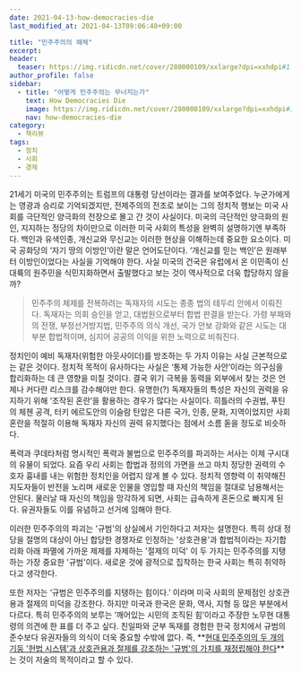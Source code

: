 ```yaml
---
date: 2021-04-13-how-democracies-die
last_modified_at: 2021-04-13T09:06:48+09:00

title: "민주주의의 해체"
excerpt:
header:
  teaser: https://img.ridicdn.net/cover/280000109/xxlarge?dpi=xxhdpi#1
author_profile: false
sidebar:
  - title: "어떻게 민주주의는 무너지는가"
    text: How Democracies Die
    image: https://img.ridicdn.net/cover/280000109/xxlarge?dpi=xxhdpi#1
    nav: how-democracies-die
category:
  - 책리뷰
tags:
  - 정치
  - 사회
  - 경제
---
```

21세기 미국의 민주주의는 트럼프의 대통령 당선이라는 결과를 보여주었다. 누군가에게는 영광과 승리로 기억되겠지만, 전제주의의 전조로 보이는 그의 정치적 행보는 미국 사회를 극단적인 양극화의 전장으로 몰고 간 것이 사실이다. 미국의 극단적인 양극화의 원인, 지지하는 정당의 차이만으로 이러한 미국 사회의 특성을 완벽히 설명하기엔 부족하다. 백인과 유색인종, 개신교와 무신교는 이러한 현상을 이해하는데 중요한 요소이다. 미국 공화당의 ‘자기 땅의 이방인’이란 말은 언어도단이다. ‘개신교를 믿는 백인’은 원래부터 이방인이었다는 사실을 기억해야 한다. 사실 미국의 건국은 유럽에서 온 이민족이 신대륙의 원주민을 식민지화하면서 출발했다고 보는 것이 역사적으로 더욱 합당하지 않을까?

> 민주주의 체제를 전복하려는 독재자의 시도는 종종 법의 테두리 안에서 이뤄진다. 독재자는 의회 승인을 얻고, 대법원으로부터 합법 판결을 받는다. 가령 부패와의 전쟁, 부정선거방지법, 민주주의 의식 개선, 국가 안보 강화와 같은 시도는 대부분 합법적이며, 심지어 공공의 이익을 위한 노력으로 비춰진다. 

정치인이 예비 독재자(위험한 아웃사이더)를 방조하는 두 가지 이유는 사실 근본적으로는 같은 것이다. 정치적 목적이 유사하다는 사실은 ‘통제 가능한 사안’이라는 의구심을 합리화하는 데 큰 영향을 미칠 것이다. 결국 위기 극복을 동력을 외부에서 찾는 것은 언제나 커다란 리스크를 감수해야만 한다. 유명한(?) 독재자들의 특성은 자신의 권력을 유지하기 위해 ‘조작된 혼란’을 활용하는 경우가 많다는 사실이다. 히틀러의 수권법, 푸틴의 체첸 공격, 터키 에르도안의 이슬람 탄압은 다른 국가, 인종, 문화, 지역이었지만 사회 혼란을 적절히 이용해 독재자 자신의 권력 유지했다는 점에서 소름 돋을 정도로 비슷하다. 

폭력과 쿠데타처럼 명시적인 폭력과 불법으로 민주주의를 파괴하는 서사는 이제 구시대의 유물이 되었다. 요즘 우리 사회는 합법과 정의의 가면을 쓰고 마치 정당한 권력의 수호자 흉내를 내는 위험한 정치인을 어렵지 않게 볼 수 있다. 정치적 영향력 이 취약해진 지도자들이 반전을 노리며 새로운 인물을 영입할 때 자신의 책임을 절대로 남용해서는 안된다. 물러날 때 자신의 책임을 망각하게 되면, 사회는 급속하게 혼돈으로 빠지게 된다. 유권자들도 이를 유념하고 선거에 임해야 한다.

이러한 민주주의의 파괴는 '규범'의 상실에서 기인하다고 저자는 설명한다. 특히 상대 정당을 절명의 대상이 아닌 합당한 경쟁자로 인정하는 '상호관용'과 합법적이라는 자기합리화 아래 파멸에 가까운 제제를 자제하는 '절제의 미덕' 이 두 가지는 민주주의를 지탱하는 가장 중요한 '규범'이다. 새로운 것에 광적으로 집착하는 한국 사회는 특히 취약하다고 생각한다.

또한 저자는 ‘규범은 민주주의를 지탱하는 힘이다.’ 이라며 미국 사회의 문제점인 상호관용과 절제의 미덕을 강조한다. 하지만 미국과 한국은 문화, 역사, 지형 등 많은 부분에서 다르다. 특히 민주주의의 보루는 ‘깨어있는 시민의 조직된 힘’이라고 주장한 노무현 대통령의 의견에 한 표를 더 주고 싶다. 친일파와 군부 독재를 경험한 한국 정치에서 규범의 준수보다 유권자들의 의식이 더욱 중요할 수밖에 없다. 즉, **<u>현대 민주주의의 두 개의 기둥 '헌법 시스템'과 상호관용과 절제를 강조하는 '규범'의 가치를 재정립해야 한다</u>**는 것이 저술의 목적이라고 할 수 있다. 

<img src="https://images.unsplash.com/photo-1569060368617-9b232c61b67e?ixid=MnwxMjA3fDB8MHxwaG90by1wYWdlfHx8fGVufDB8fHx8&ixlib=rb-1.2.1&auto=format&fit=crop&w=2070&q=80" class="align-center" alt="">
